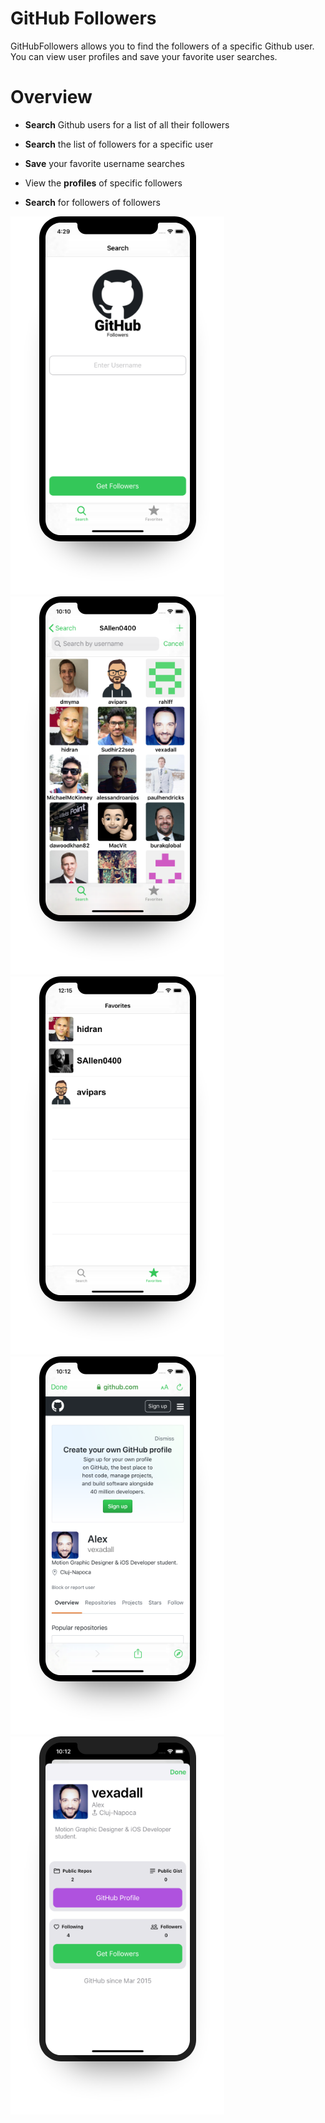 
# GitHub Followers
GitHubFollowers allows you to find the followers of a specific Github user. You can view user profiles and save your favorite user searches.
# Overview
* **Search** Github users for a list of all their followers

* **Search** the list of followers for a specific user

* **Save** your favorite username searches 

* View the **profiles** of specific followers

* **Search** for followers of followers

![GF HomeScreen](/images/GF_HomeScreen.png "Search")
![GF HomeScreen](/images/GF_Followers.png "Followers")
![GF HomeScreen](/images/GF_Favorites.png "Favorites")
![GF HomeScreen](/images/GF_Profile.png "Profile")
![GF HomeScreen](/images/GF_FollowerDetails1.png "Details")


